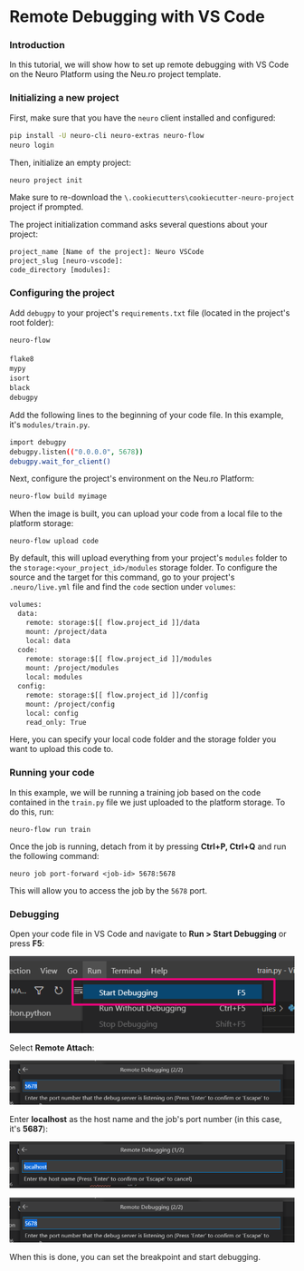 # Remote Debugging with VS Code

### Introduction

In this tutorial, we will show how to set up remote debugging with VS Code on the Neuro Platform using the Neu.ro project template.

### Initializing a new project

First, make sure that you have the `neuro` client installed and configured:

```bash
pip install -U neuro-cli neuro-extras neuro-flow
neuro login
```

Then, initialize an empty project:

```bash
neuro project init
```

Make sure to re-download the `\.cookiecutters\cookiecutter-neuro-project` project if prompted.

The project initialization command asks several questions about your project:

```text
project_name [Name of the project]: Neuro VSCode
project_slug [neuro-vscode]: 
code_directory [modules]:
```

### Configuring the project

Add `debugpy` to your project's `requirements.txt` file \(located in the project's root folder\): 

```bash
neuro-flow

flake8
mypy
isort
black
debugpy
```

Add the following lines to the beginning of your code file. In this example, it's `modules/train.py`.

```bash
import debugpy
debugpy.listen(("0.0.0.0", 5678))
debugpy.wait_for_client()
```

Next, configure the project's environment on the Neu.ro Platform:

```bash
neuro-flow build myimage
```

When the image is built, you can upload your code from a local file to the platform storage:

```text
neuro-flow upload code
```

By default, this will upload everything from your project's `modules` folder to the `storage:<your_project_id>/modules` storage folder. To configure the source and the target for this command, go to your project's `.neuro/live.yml` file and find the `code` section under `volumes`:

```text
volumes:
  data:
    remote: storage:$[[ flow.project_id ]]/data
    mount: /project/data
    local: data
  code:
    remote: storage:$[[ flow.project_id ]]/modules
    mount: /project/modules
    local: modules
  config:
    remote: storage:$[[ flow.project_id ]]/config
    mount: /project/config
    local: config
    read_only: True
```

Here, you can specify your local code folder and the storage folder you want to upload this code to.

### Running your code

In this example, we will be running a training job based on the code contained in the `train.py` file we just uploaded to the platform storage. To do this, run:

```text
neuro-flow run train
```

Once the job is running, detach from it by pressing **Ctrl+P, Ctrl+Q** and run the following command:

```text
neuro job port-forward <job-id> 5678:5678
```

This will allow you to access the job by the `5678` port.

### Debugging 

Open your code file in VS Code and navigate to **Run &gt; Start Debugging** or press **F5**:

![](../.gitbook/assets/image%20%2889%29%20%281%29.png)

Select **Remote Attach**:

![](../.gitbook/assets/image%20%2888%29.png)

Enter **localhost** as the host name and the job's port number \(in this case, it's **5687**\):

![](../.gitbook/assets/image%20%2887%29%20%281%29.png)

![](../.gitbook/assets/image%20%2891%29.png)

When this is done, you can set the breakpoint and start debugging.

